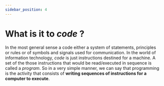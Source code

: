```yaml
---
sidebar_position: 4
---
```


# What is it to _code_ ?

In the most general sense a code either a system of statements, principles or rules or of symbols and signals used for communication. In the world of information technology, _code_ is just instructions destined for a machine. A set of the those instructions that would be read/executed in sequence is called a _program_. So in a very simple manner, we can say that programming is the activity that consists of **writing sequences of instructions for a computer to execute**.
